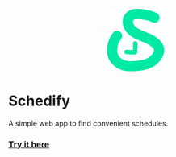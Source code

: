 <p align="center">
<img src="https://raw.githubusercontent.com/kylehue/schedify/refs/heads/main/public/schedify-logo.png" width="124px"/>
</p>

# Schedify
A simple web app to find convenient schedules.

### [Try it here](https://www.schedify.me/)
